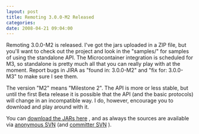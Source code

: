 ```yaml
---
layout: post
title: Remoting 3.0.0-M2 Released
categories: 
date: 2008-04-21 09:04:00
---
```

 Remoting 3.0.0-M2 is released. I've got the jars uploaded in a ZIP file, but you'll want to check out the project and look in the "samples/" for samples of using the standalone API. The Microcontainer integration is scheduled for M3, so standalone is pretty much all that you can really play with at the moment. Report bugs in JIRA as "found in: 3.0.0-M2" and "fix for: 3.0.0-M3" to make sure I see them.

The version "M2" means "Milestone 2". The API is more or less stable, but until the first Beta release it is possible that the API (and the basic protocols) will change in an incompatible way. I do, however, encourage you to download and play around with it.

You can [download the JARs here](http://www.jboss.org/jbossremoting/downloads/ "") , and as always the sources are available via [anonymous SVN](http://anonsvn.jboss.org/repos/jbossremoting/remoting3/trunk/ "") (and [committer SVN](https://svn.jboss.org/repos/jbossremoting/remoting3/trunk/ "") ).

